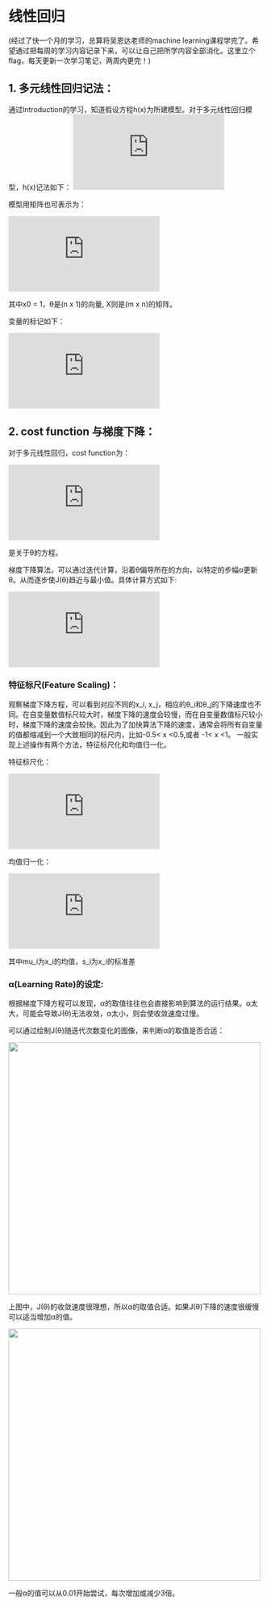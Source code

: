 # 线性回归
(经过了快一个月的学习，总算将吴恩达老师的machine learning课程学完了。希望通过把每周的学习内容记录下来，可以让自己把所学内容全部消化。这里立个flag，每天更新一次学习笔记，两周内更完！)
## 1. 多元线性回归记法：
通过Introduction的学习，知道假设方程h(x)为所建模型。对于多元线性回归模型，h(x)记法如下：
![](http://latex.codecogs.com/gif.latex?h_%5Ctheta%20%28x%29%20%3D%20%5Ctheta_0%20&plus;%20%5Ctheta_1%20x_1%20&plus;%20%5Ctheta_2%20x_2%20&plus;%20%5Ctheta_3%20x_3%20&plus;%20%5Ccdots%20&plus;%20%5Ctheta_n%20x_n)

模型用矩阵也可表示为：

![](http://latex.codecogs.com/gif.latex?%5Cbegin%7Balign*%7Dh_%5Ctheta%28x%29%20%3D%5Cbegin%7Bbmatrix%7D%5Ctheta_0%20%5Chspace%7B2em%7D%20%5Ctheta_1%20%5Chspace%7B2em%7D%20...%20%5Chspace%7B2em%7D%20%5Ctheta_n%5Cend%7Bbmatrix%7D%5Cbegin%7Bbmatrix%7Dx_0%20%5C%5C%20x_1%20%5C%5C%20%5Cvdots%20%5C%5C%20x_n%5Cend%7Bbmatrix%7D%3D%20%5Ctheta%5ET%20x%5Cend%7Balign*%7D)

其中x0 = 1，θ是(n x 1)的向量, X则是(m x n)的矩阵。

变量的标记如下：

![](http://latex.codecogs.com/gif.latex?%5Cbegin%7Balign*%7Dx_j%5E%7B%28i%29%7D%20%26%3D%20%5Ctext%7Bvalue%20of%20feature%20%7D%20j%20%5Ctext%7B%20in%20the%20%7Di%5E%7Bth%7D%5Ctext%7B%20training%20example%7D%20%5C%5C%20x%5E%7B%28i%29%7D%26%20%3D%20%5Ctext%7Bthe%20input%20%28features%29%20of%20the%20%7Di%5E%7Bth%7D%5Ctext%7B%20training%20example%7D%20%5C%5C%20m%20%26%3D%20%5Ctext%7Bthe%20number%20of%20training%20examples%7D%20%5C%5C%20n%20%26%3D%20%5Ctext%7Bthe%20number%20of%20features%7D%20%5Cend%7Balign*%7D)


## 2. cost function 与梯度下降：
对于多元线性回归，cost function为：

![](http://latex.codecogs.com/gif.latex?J%28%5Ctheta%29%20%3D%20%5Cdfrac%20%7B1%7D%7B2m%7D%20%5Cdisplaystyle%20%5Csum%20_%7Bi%3D1%7D%5Em%20%5Cleft%20%28h_%5Ctheta%20%28x_%7Bi%7D%29%20-%20y_%7Bi%7D%20%5Cright%29%5E2)

是关于θ的方程。

梯度下降算法，可以通过迭代计算，沿着θ偏导所在的方向，以特定的步幅α更新θ。从而逐步使J(θ)趋近与最小值。具体计算方式如下:

![](http://latex.codecogs.com/gif.latex?%5Ctheta_j%20%3A%3D%20%5Ctheta_j%20-%20%5Calpha%20%5Cfrac%7B1%7D%7Bm%7D%20%5Csum%5Climits_%7Bi%3D1%7D%5E%7Bm%7D%20%28h_%5Ctheta%28x%5E%7B%28i%29%7D%29%20-%20y%5E%7B%28i%29%7D%29%20%5Ccdot%20x_j%5E%7B%28i%29%7D%20%3B%5Ctext%7B%20for%20j%20%3A%3D%200...n%7D)

### 特征标尺(Feature Scaling)：
观察梯度下降方程，可以看到对应不同的x_i, x_j，相应的θ_i和θ_j的下降速度也不同。在自变量数值标尺较大时，梯度下降的速度会较慢，而在自变量数值标尺较小时，梯度下降的速度会较快。因此为了加快算法下降的速度，通常会将所有自变量的值都缩减到一个大致相同的标尺内，比如-0.5< x <0.5,或者 -1< x <1。
一般实现上述操作有两个方法，特征标尺化和均值归一化。

特征标尺化：

![](http://latex.codecogs.com/gif.latex?x_i%20%3D%20%5Cdfrac%7Bx_i%20-%20%5Cmu_i%7D%7Bmax%28x_i%29-min%28x_i%29%7D)

均值归一化：

![](http://latex.codecogs.com/gif.latex?x_i%20%3A%3D%20%5Cdfrac%7Bx_i%20-%20%5Cmu_i%7D%7Bs_i%7D)

其中mu_i为x_i的均值，s_i为x_i的标准差

### α(Learning Rate)的设定:
根据梯度下降方程可以发现，α的取值往往也会直接影响到算法的运行结果。α太大，可能会导致J(θ)无法收敛，α太小，则会使收敛速度过慢。

可以通过绘制J(θ)随迭代次数变化的图像，来判断α的取值是否合适：

<img src=https://user-images.githubusercontent.com/31018275/30528274-66e40f58-9bff-11e7-9ffb-b6724f6e7dfe.png width = '500'>

上图中，J(θ)的收敛速度很理想，所以α的取值合适。如果J(θ)下降的速度很缓慢可以适当增加α的值。

<img src=https://user-images.githubusercontent.com/31018275/30528277-6daab4e0-9bff-11e7-9d91-f22f73fb83de.png width = '500'>

一般α的值可以从0.01开始尝试，每次增加或减少3倍。






